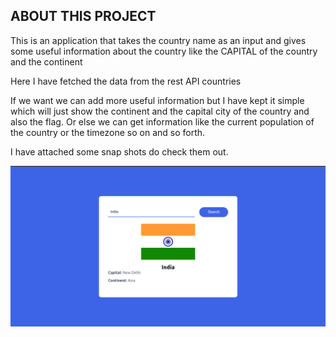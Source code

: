 ## ABOUT THIS PROJECT

This is an application that takes the country name as an input and gives some useful information about the country like the CAPITAL of the country and the continent

Here I have fetched the data from the rest API countries

If we want we can add more useful information but I have kept it simple which will just show the continent and the capital city of the country and also the flag.
Or else we can get information like the current population of the country or the timezone so on and so forth.

I have attached some snap shots do check them out.

![SNAP-SHOT-1](https://github.com/lokeshvasnik/COUNTRY-DETAILS-API-PROJECT/blob/main/01.png)
